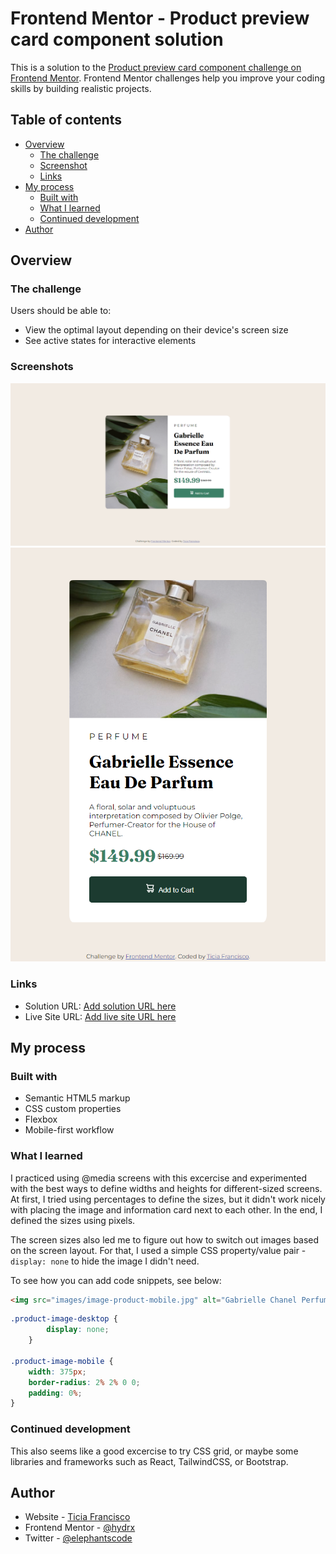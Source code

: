 # Frontend Mentor - Product preview card component solution

This is a solution to the [Product preview card component challenge on Frontend Mentor](https://www.frontendmentor.io/challenges/product-preview-card-component-GO7UmttRfa). Frontend Mentor challenges help you improve your coding skills by building realistic projects. 

## Table of contents

- [Overview](#overview)
  - [The challenge](#the-challenge)
  - [Screenshot](#screenshot)
  - [Links](#links)
- [My process](#my-process)
  - [Built with](#built-with)
  - [What I learned](#what-i-learned)
  - [Continued development](#continued-development)
- [Author](#author)

## Overview

### The challenge

Users should be able to:

- View the optimal layout depending on their device's screen size
- See active states for interactive elements

### Screenshots

![](/design/solution-desktop.png)
![](/design/solution-mobile-active.png)

### Links

- Solution URL: [Add solution URL here](https://your-solution-url.com)
- Live Site URL: [Add live site URL here](https://your-live-site-url.com)

## My process

### Built with

- Semantic HTML5 markup
- CSS custom properties
- Flexbox
- Mobile-first workflow

### What I learned

I practiced using @media screens with this excercise and experimented with the best ways to define widths and heights for different-sized screens. At first, I tried using percentages to define the sizes, but it didn't work nicely with placing the image and information card next to each other. In the end, I defined the sizes using pixels.

The screen sizes also led me to figure out how to switch out images based on the screen layout. For that, I used a simple CSS property/value pair - `display: none` to hide the image I didn't need.

To see how you can add code snippets, see below:

```html
<img src="images/image-product-mobile.jpg" alt="Gabrielle Chanel Perfume Bottle." class="product-image-mobile">
```
```css
.product-image-desktop {
        display: none;
    }
    
.product-image-mobile {
    width: 375px;
    border-radius: 2% 2% 0 0;
    padding: 0%;
}
```

### Continued development

This also seems like a good excercise to try CSS grid, or maybe some libraries and frameworks such as React, TailwindCSS, or Bootstrap.

## Author

- Website - [Ticia Francisco](https://ticiafrancisco.netilfy.app/)
- Frontend Mentor - [@hydrx](https://www.frontendmentor.io/profile/hydrx)
- Twitter - [@elephantscode](https://www.twitter.com/elephantscode)
